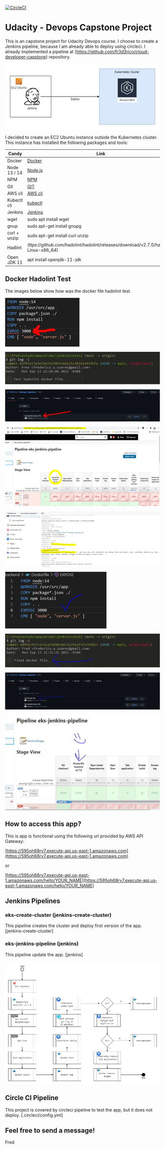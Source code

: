 [![CircleCI](https://circleci.com/gh/fr3d3rico/devops-capstone.svg?style=shield)](https://circleci.com/gh/fr3d3rico/devops-capstone)

# Udacity - Devops Capstone Project

This is an capstone project for Udacity Devops course. I choose to create a Jenkins pipeline, because I am already able to deploy using circleci. I already implemented a pipeline at (https://github.com/fr3d3rico/cloud-developer-capstone) repository.

[![Project](https://github.com/fr3d3rico/devops-capstone/blob/main/images/devops-capstone.jpg)](https://github.com/fr3d3rico/devops-capstone/blob/main/images/devops-capstone.jpg)

I decided to create an EC2 Ubuntu instance outside the Kubernetes cluster. This instance has installed the following packages and tools:

| Candy | Link |
| ----- | ---- |
| Docker | [Docker](https://www.docker.com/) |
| Node 13 / 14 | [Node.js](https://nodejs.org/) |
| NPM | [NPM](https://www.npmjs.com/) |
| Git | [GIT](https://git-scm.com/) |
| AWS cli | [AWS cli](https://aws.amazon.com/cli/) |
| Kubectl cli | [kubectl](https://kubernetes.io/docs/tasks/tools/) |
| Jenkins | [Jenkins](https://www.jenkins.io/) |
| wget | sudo apt install wget |
| gnup | sudo apt-get install gnupg |
| curl + unzip | sudo apt-get install curl unzip |
| Hadlint | (ttps://github.com/hadolint/hadolint/releases/download/v2.7.0/hadolint-Linux-x86_64) |
| Open JDK 11 | apt install openjdk-11-jdk |

## Docker Hadolint Test

The images below show how was the docker file hadolint test.

[![Hadolint](https://github.com/fr3d3rico/devops-capstone/blob/main/images/hadolint-1.JPG)](https://github.com/fr3d3rico/devops-capstone/blob/main/images/hadolint-1.JPG)

[![Hadolint](https://github.com/fr3d3rico/devops-capstone/blob/main/images/hadolint-2.JPG)](https://github.com/fr3d3rico/devops-capstone/blob/main/images/hadolint-2.JPG)

[![Hadolint](https://github.com/fr3d3rico/devops-capstone/blob/main/images/hadolint-3.JPG)](https://github.com/fr3d3rico/devops-capstone/blob/main/images/hadolint-3.JPG)

[![Hadolint](https://github.com/fr3d3rico/devops-capstone/blob/main/images/hadolint-4.JPG)](https://github.com/fr3d3rico/devops-capstone/blob/main/images/hadolint-4.JPG)

[![Hadolint](https://github.com/fr3d3rico/devops-capstone/blob/main/images/hadolint-5.JPG)](https://github.com/fr3d3rico/devops-capstone/blob/main/images/hadolint-5.JPG)

[![Hadolint](https://github.com/fr3d3rico/devops-capstone/blob/main/images/hadolint-6.JPG)](https://github.com/fr3d3rico/devops-capstone/blob/main/images/hadolint-6.JPG)

[![Hadolint](https://github.com/fr3d3rico/devops-capstone/blob/main/images/hadolint-7.JPG)](https://github.com/fr3d3rico/devops-capstone/blob/main/images/hadolint-7.JPG)

[![Hadolint](https://github.com/fr3d3rico/devops-capstone/blob/main/images/hadolint-8.JPG)](https://github.com/fr3d3rico/devops-capstone/blob/main/images/hadolint-8.JPG)

[![Hadolint](https://github.com/fr3d3rico/devops-capstone/blob/main/images/hadolint-9.JPG)](https://github.com/fr3d3rico/devops-capstone/blob/main/images/hadolint-9.JPG)


## How to access this app?

This is app is functional using the following url provided by AWS API Gateway:

[https://595oh68rv7.execute-api.us-east-1.amazonaws.com](https://595oh68rv7.execute-api.us-east-1.amazonaws.com)

or

[https://595oh68rv7.execute-api.us-east-1.amazonaws.com/hello/YOUR_NAME](https://595oh68rv7.execute-api.us-east-1.amazonaws.com/hello/YOUR_NAME)


## Jenkins Pipelines

### eks-create-cluster (jenkins-create-cluster)

This pipeline creates the cluster and deploy first version of the app.
[jenkins-create-cluster]

### eks-jenkins-pipeline (jenkins)

This pipeline update the app.
[jenkins]

[![Jenkins Pipeline](https://github.com/fr3d3rico/devops-capstone/blob/main/images/devops-capstone.flow.jpg)](https://github.com/fr3d3rico/devops-capstone/blob/main/images/devops-capstone.flow.jpg)

## Circle CI Pipeline

This project is covered by circleci pipeline to test the app, but it does not deploy.
[.circleci/config.yml]

## Feel free to send a message!
Fred